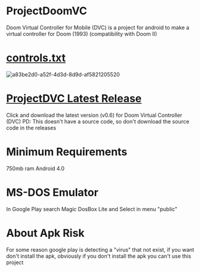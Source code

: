 # ProjectDoomVC
Doom Virtual Controller for Mobile (DVC) is a project for android to make a virtual controller for Doom (1993) (compatibility with Doom II)

# <A HREF="https://github.com/bleeiter/projectdvc/blob/main/controls.txt"> controls.txt </A>
![a83be2d0-a52f-4d3d-8d9d-af5821205520](https://user-images.githubusercontent.com/114025392/191547937-c3979eb8-4708-45c5-976c-936fa9fcaaae.gif)

# <A HREF="https://github.com/bleeiter/projectdvc/releases/tag/v0.6"> ProjectDVC Latest Release </A>
Click and download the latest version (v0.6) for Doom Virtual Controller (DVC) 
PD: This doesn't have a source code, so don't download the source code in the releases

# Minimum Requirements
750mb ram
Android 4.0

# MS-DOS Emulator
In Google Play search Magic DosBox Lite and Select in menu "public"


# About Apk Risk
For some reason google play is detecting a "virus" that not exist, if you want don't install the apk, obviously if you don't install the apk you can't use this project


